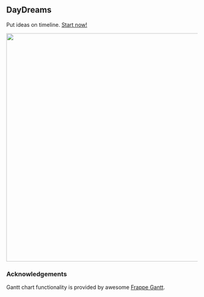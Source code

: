 ## DayDreams
Put ideas on timeline. [Start now!](http://noooway.github.io/DayDreams/index.html)

<p align="center">
    <img src="https://i.ibb.co/rb8JCNG/daydreams-v01.png" width="600"/>
</p>


### Acknowledgements

Gantt chart functionality is provided by awesome [Frappe Gantt](https://github.com/frappe/gantt).
